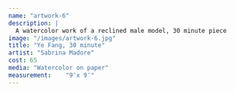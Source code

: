 ```yaml
---
name: "artwork-6"
description: |
  A watercolor work of a reclined male model, 30 minute piece
image: "/images/artwork-6.jpg"
title: "Ye Fang, 30 minute"
artist: "Sabrina Madore"
cost: 65
media: "Watercolor on paper"
measurement: 	"9″x 9″"
---
```

